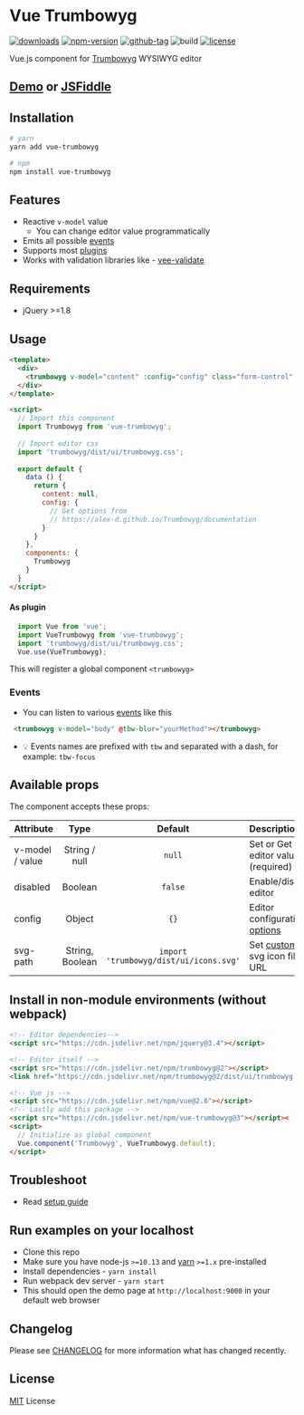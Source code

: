 # Vue Trumbowyg

[![downloads](https://img.shields.io/npm/dt/vue-trumbowyg.svg)](http://npm-stats.com/~packages/vue-trumbowyg)
[![npm-version](https://img.shields.io/npm/v/vue-trumbowyg.svg)](https://www.npmjs.com/package/vue-trumbowyg)
[![github-tag](https://img.shields.io/github/tag/ankurk91/vue-trumbowyg.svg?maxAge=1800)](https://github.com/ankurk91/vue-trumbowyg/)
![build](https://github.com/ankurk91/vue-trumbowyg/workflows/build/badge.svg)
[![license](https://img.shields.io/github/license/ankurk91/vue-trumbowyg.svg?maxAge=1800)](https://yarnpkg.com/en/package/vue-trumbowyg)

Vue.js component for [Trumbowyg](https://alex-d.github.io/Trumbowyg/) WYSIWYG editor

## [Demo](https://ankurk91.github.io/vue-trumbowyg/) or [JSFiddle](https://jsfiddle.net/ankurk91/p7xs2jkk/)

## Installation
```bash
# yarn
yarn add vue-trumbowyg

# npm
npm install vue-trumbowyg 
```

## Features
* Reactive ``v-model`` value
    - You can change editor value programmatically 
* Emits all possible [events](https://alex-d.github.io/Trumbowyg/documentation/#events)   
* Supports most [plugins](https://alex-d.github.io/Trumbowyg/documentation/plugins/)
* Works with validation libraries like - [vee-validate](https://github.com/logaretm/vee-validate) 

## Requirements
* jQuery >=1.8 
    
## Usage
```html
<template>
  <div>
    <trumbowyg v-model="content" :config="config" class="form-control" name="content"></trumbowyg>
  </div>
</template>

<script>  
  // Import this component
  import Trumbowyg from 'vue-trumbowyg';
  
  // Import editor css
  import 'trumbowyg/dist/ui/trumbowyg.css';
   
  export default {    
    data () {
      return {
        content: null,
        config: {
          // Get options from 
          // https://alex-d.github.io/Trumbowyg/documentation
        }       
      }
    },
    components: {
      Trumbowyg
    }
  }
</script>
```

#### As plugin
```js
  import Vue from 'vue';
  import VueTrumbowyg from 'vue-trumbowyg';
  import 'trumbowyg/dist/ui/trumbowyg.css';
  Vue.use(VueTrumbowyg);
```
This will register a global component `<trumbowyg>` 

### Events
* You can listen to various [events](https://alex-d.github.io/Trumbowyg/documentation/#events) like this
```html
 <trumbowyg v-model="body" @tbw-blur="yourMethod"></trumbowyg>
```
* :bulb: Events names are prefixed with `tbw` and separated with a dash, for example: `tbw-focus`

## Available props
The component accepts these props:

| Attribute       | Type               | Default               | Description      |
| :---            |  :---:             | :---:                 | :---             |
| v-model / value | String / null      | `null`                | Set or Get editor value (required)|
| disabled        | Boolean            | `false`               | Enable/disable editor |
| config          | Object             | `{}`                  | Editor configuration [options](http://alex-d.github.io/Trumbowyg/documentation.html)|
| svg-path        | String, Boolean    | `import 'trumbowyg/dist/ui/icons.svg'`   | Set [custom](https://alex-d.github.io/Trumbowyg/documentation/#svg-icons) svg icon file URL|

## Install in non-module environments (without webpack)
```html
<!-- Editor dependencies-->
<script src="https://cdn.jsdelivr.net/npm/jquery@3.4"></script>

<!-- Editor itself -->
<script src="https://cdn.jsdelivr.net/npm/trumbowyg@2"></script>
<link href="https://cdn.jsdelivr.net/npm/trumbowyg@2/dist/ui/trumbowyg.min.css" rel="stylesheet">

<!-- Vue js -->
<script src="https://cdn.jsdelivr.net/npm/vue@2.6"></script>
<!-- Lastly add this package -->
<script src="https://cdn.jsdelivr.net/npm/vue-trumbowyg@3"></script><
<script>
  // Initialize as global component
  Vue.component('Trumbowyg', VueTrumbowyg.default);
</script>
```

## Troubleshoot
* Read [setup guide](https://github.com/ankurk91/vue-trumbowyg/wiki)

## Run examples on your localhost
* Clone this repo
* Make sure you have node-js `>=10.13` and [yarn](https://yarnpkg.com) `>=1.x` pre-installed
* Install dependencies - `yarn install`
* Run webpack dev server - `yarn start`
* This should open the demo page at `http://localhost:9000` in your default web browser 

## Changelog
Please see [CHANGELOG](CHANGELOG.md) for more information what has changed recently.

## License
[MIT](LICENSE.txt) License
